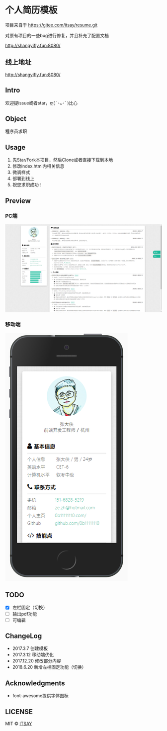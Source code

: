 
# 个人简历模板

项目来自于 https://gitee.com/itsay/resume.git

对原有项目的一些bug进行修复，并且补充了配置文档

http://shangyifly.fun:8080/

## 线上地址
http://shangyifly.fun:8080/

## Intro

欢迎提issue或者star，ღ( ´･ᴗ･` )比心

## Object

程序员求职

## Usage

1. 先Star/Fork本项目，然后Clone或者直接下载到本地
2. 修改index.html内相关信息
3. 微调样式
4. 部署到线上
5. 祝您求职成功！

## Preview

### PC端
![](assets/images/pc.png)

### 移动端
![](assets/images/ip.png)

## TODO
- [x] 左栏固定（切换）
- [ ] 输出pdf功能
- [ ] 可编辑

## ChangeLog
- 2017.3.7 创建模板
- 2017.3.12 移动端优化
- 2017.12.20 修改部分内容
- 2018.6.20 新增左栏固定功能（切换）

## Acknowledgments
- font-awesome提供字体图标

## LICENSE

MIT © [ITSAY](http://blog.if2er.com)
